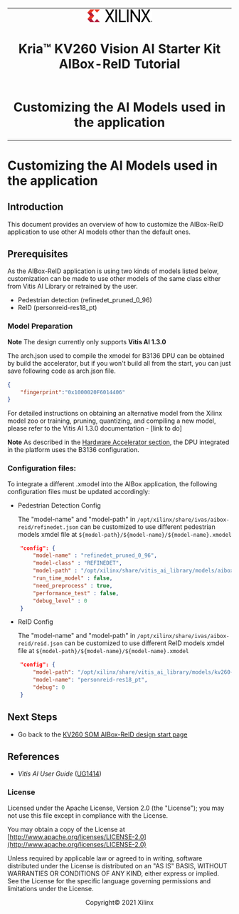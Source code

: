 ﻿<table class="sphinxhide">
 <tr>
   <td align="center"><img src="../../media/xilinx-logo.png" width="30%"/><h1>Kria&trade; KV260 Vision AI Starter Kit<br>AIBox-ReID Tutorial</h1>
   </td>
 </tr>
 <tr>
 <td align="center"><h1>Customizing the AI Models used in the application</h1>

 </td>
 </tr>
</table>

# Customizing the AI Models used in the application

## Introduction

This document provides an overview of how to customize the AIBox-ReID application to use other AI models other than the default ones.

## Prerequisites

As the AIBox-ReID application is using two kinds of models listed below, customization can be made to use other models of the same class either from Vitis AI Library or retrained by the user.

 * Pedestrian detection (refinedet_pruned_0_96)
 * ReID (personreid-res18_pt)


### Model Preparation

**Note** The design currently only supports  **Vitis AI 1.3.0**

The arch.json used to compile the xmodel for B3136 DPU can be obtained by build the accelerator, but if you won't build all from the start, you can just save following code as arch.json file.

```json
{
    "fingerprint":"0x1000020F6014406"
}
```

For detailed instructions on obtaining an alternative model from the Xilinx model zoo or training, pruning, quantizing, and compiling a new model, please refer to the Vitis AI 1.3.0 documentation - [link to do]

**Note** As described in the [Hardware Accelerator section](hw_arch_accel_aib.md), the DPU integrated in the platform uses the B3136 configuration.

### Configuration files:

To integrate a different .xmodel into the AIBox application, the following configuration files must be updated accordingly:

* Pedestrian Detection Config

   The "model-name" and "model-path" in `/opt/xilinx/share/ivas/aibox-reid/refinedet.json` can be customized to use different pedestrian models xmdel file at `${model-path}/${model-name}/${model-name}.xmodel `

```json
    "config": {
        "model-name" : "refinedet_pruned_0_96",
        "model-class" : "REFINEDET",
        "model-path" : "/opt/xilinx/share/vitis_ai_library/models/aibox-reid",
        "run_time_model" : false,
        "need_preprocess" : true,
        "performance_test" : false,
        "debug_level" : 0
    }
```

* ReID Config

   The "model-name" and "model-path" in `/opt/xilinx/share/ivas/aibox-reid/reid.json` can be customized to use different ReID models xmdel file at `${model-path}/${model-name}/${model-name}.xmodel `

```json
    "config": {
        "model-path": "/opt/xilinx/share/vitis_ai_library/models/kv260-aibox-reid/",
        "model-name": "personreid-res18_pt",
        "debug": 0
    }
```
## Next Steps
* Go back to the [KV260 SOM AIBox-ReID design start page](../aibox_landing)

## References
* *Vitis AI User Guide* ([UG1414](https://www.xilinx.com/support/documentation/sw_manuals/vitis_ai/1_3/ug1414-vitis-ai.pdf))

### License

Licensed under the Apache License, Version 2.0 (the "License"); you may not use this file except in compliance with the License.

You may obtain a copy of the License at
[http://www.apache.org/licenses/LICENSE-2.0](http://www.apache.org/licenses/LICENSE-2.0)

Unless required by applicable law or agreed to in writing, software distributed under the License is distributed on an "AS IS" BASIS, WITHOUT WARRANTIES OR CONDITIONS OF ANY KIND, either express or implied. See the License for the specific language governing permissions and limitations under the License.

<p align="center">Copyright&copy; 2021 Xilinx</p>
